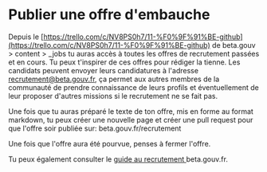# Publier une offre d'embauche

Depuis le [https://trello.com/c/NV8PS0h7/11-%F0%9F%91%BE-github](https://trello.com/c/NV8PS0h7/11-%F0%9F%91%BE-github) de beta.gouv &gt; content &gt; \_jobs tu auras accès à toutes les offres de recrutement passées et en cours. Tu peux t'inspirer de ces offres pour rédiger la tienne. Les candidats peuvent envoyer leurs candidatures à l'adresse recrutement@beta.gouv.fr, ça permet aux autres membres de la communauté de prendre connaissance de leurs profils et éventuellement de leur proposer d'autres missions si le recrutement ne se fait pas.

Une fois que tu auras préparé le texte de ton offre, mis en forme au format markdown, tu peux créer une nouvelle page et créer une pull request pour que l'offre soir publiée sur: beta.gouv.fr/recrutement

Une fois que l'offre aura été pourvue, penses à fermer l'offre.

Tu peux également consulter le [guide au recrutement ](comment-recruter.md)beta.gouv.fr.

